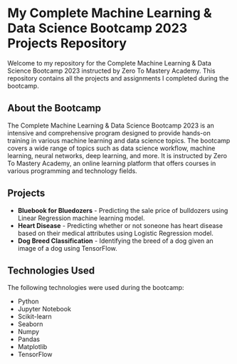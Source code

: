 ﻿# My Complete Machine Learning & Data Science Bootcamp 2023 Projects Repository

Welcome to my repository for the Complete Machine Learning & Data Science Bootcamp 2023 instructed by Zero To Mastery Academy. This repository contains all the projects and assignments I completed during the bootcamp.

## About the Bootcamp

The Complete Machine Learning & Data Science Bootcamp 2023 is an intensive and comprehensive program designed to provide hands-on training in various machine learning and data science topics. The bootcamp covers a wide range of topics such as data science workflow, machine learning, neural networks, deep learning, and more. It is instructed by Zero To Mastery Academy, an online learning platform that offers courses in various programming and technology fields.

## Projects

- **Bluebook for Bluedozers** - Predicting the sale price of bulldozers using Linear Regression machine learning model.
- **Heart Disease** - Predicting whether or not soneone has heart disease based on their medical attributes using Logistic Regression model.
- **Dog Breed Classification** - Identifying the breed of a dog given an image of a dog using TensorFlow.

## Technologies Used

The following technologies were used during the bootcamp:

- Python
- Jupyter Notebook
- Scikit-learn
- Seaborn
- Numpy
- Pandas
- Matplotlib
- TensorFlow
